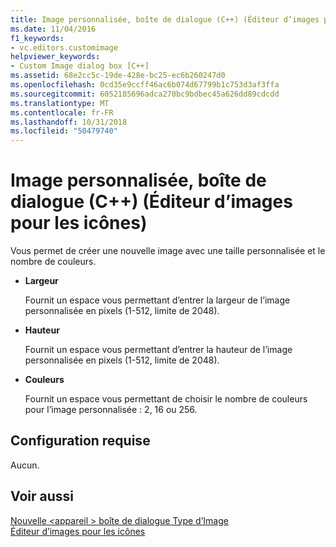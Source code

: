 ```yaml
---
title: Image personnalisée, boîte de dialogue (C++) (Éditeur d’images pour les icônes)
ms.date: 11/04/2016
f1_keywords:
- vc.editors.customimage
helpviewer_keywords:
- Custom Image dialog box [C++]
ms.assetid: 68e2cc5c-19de-428e-bc25-ec6b260247d0
ms.openlocfilehash: 0cd35e9ccff46ac6b074d67799b1c753d3af3ffa
ms.sourcegitcommit: 6052185696adca270bc9bdbec45a626dd89cdcdd
ms.translationtype: MT
ms.contentlocale: fr-FR
ms.lasthandoff: 10/31/2018
ms.locfileid: "50479740"
---
```

# <a name="custom-image-dialog-box-c-image-editor-for-icons"></a>Image personnalisée, boîte de dialogue (C++) (Éditeur d’images pour les icônes)

Vous permet de créer une nouvelle image avec une taille personnalisée et le nombre de couleurs.

- **Largeur**

   Fournit un espace vous permettant d’entrer la largeur de l’image personnalisée en pixels (1-512, limite de 2048).

- **Hauteur**

   Fournit un espace vous permettant d’entrer la hauteur de l’image personnalisée en pixels (1-512, limite de 2048).

- **Couleurs**

   Fournit un espace vous permettant de choisir le nombre de couleurs pour l’image personnalisée : 2, 16 ou 256.

## <a name="requirements"></a>Configuration requise

Aucun.

## <a name="see-also"></a>Voir aussi

[Nouvelle \<appareil > boîte de dialogue Type d’Image](../windows/new-device-image-type-dialog-box-image-editor-for-icons.md)<br/>
[Éditeur d’images pour les icônes](../windows/image-editor-for-icons.md)
